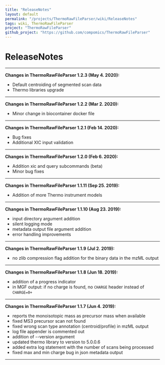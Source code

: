 ```yaml
---
title: "ReleaseNotes"
layout: default
permalink: "/projects/ThermoRawFileParser/wiki/ReleaseNotes"
tags: wiki, ThermoRawFileParser
project: "ThermoRawFileParser"
github_project: "https://github.com/compomics/ThermoRawFileParser"
---
```


# ReleaseNotes

---

**Changes in ThermoRawFileParser 1.2.3 (May 4. 2020):**

* Default centroiding of segmented scan data
* Thermo libraries upgrade
---

**Changes in ThermoRawFileParser 1.2.2 (Mar 2. 2020):**

* Minor change in biocontainer docker file
---

**Changes in ThermoRawFileParser 1.2.1 (Feb 14. 2020):**

* Bug fixes
* Additional XIC input validation
---

**Changes in ThermoRawFileParser 1.2.0 (Feb 6. 2020):**

* Addition xic and query subcommands (beta)
* Minor bug fixes
---

**Changes in ThermoRawFileParser 1.1.11 (Sep 25. 2019):**

* Addition of more Thermo instrument models
---

**Changes in ThermoRawFileParser 1.1.10 (Aug 23. 2019):**

* input directory argument addition
* silent logging mode
* metadata output file argument addition
* error handling improvements
---

**Changes in ThermoRawFileParser 1.1.9 (Jul 2. 2019):**

* no zlib compression flag addition for the binary data in the mzML output
---

**Changes in ThermoRawFileParser 1.1.8 (Jun 18. 2019):**

* addition of a progress indicator
* in MGF output: if no charge is found, no `CHARGE` header instead of `CHARGE=0+`

---

**Changes in ThermoRawFileParser 1.1.7 (Jun 4. 2019):**

* reports the monoisotopic mass as precursor mass when available
* fixed MS3 precursor scan not found
* fixed wrong scan type annotation (centroid/profile) in mzML output
* log file appender is commented out
* addition of --version argument
* updated thermo library to version to 5.0.0.6
* added extra log statement with the number of scans being processed
* fixed max and min charge bug in json metadata output

----